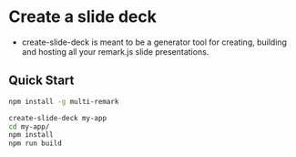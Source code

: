 # Create a slide deck

* create-slide-deck is meant to be a generator tool for creating, building and hosting all your remark.js slide presentations.

## Quick Start

```sh
npm install -g multi-remark

create-slide-deck my-app
cd my-app/
npm install
npm run build
```
